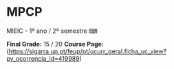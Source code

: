# MPCP
MIEIC - 1º ano / 2º semestre ⌨

**Final Grade:** 15 / 20
**Course Page:** (https://sigarra.up.pt/feup/pt/ucurr_geral.ficha_uc_view?pv_ocorrencia_id=419989)
